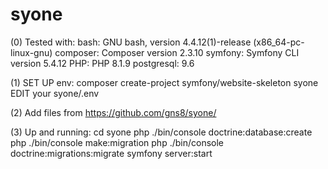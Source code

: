 # syone

(0) Tested with:
    bash:       GNU bash, version 4.4.12(1)-release (x86_64-pc-linux-gnu)
    composer:   Composer version 2.3.10
    symfony:    Symfony CLI version 5.4.12
    PHP:        PHP 8.1.9
    postgresql: 9.6

(1) SET UP env:
    composer create-project symfony/website-skeleton syone
    EDIT your syone/.env

(2) Add files from https://github.com/gns8/syone/

(3) Up and running:
    cd syone 
    php ./bin/console doctrine:database:create
    php ./bin/console make:migration
    php ./bin/console doctrine:migrations:migrate
    symfony server:start

